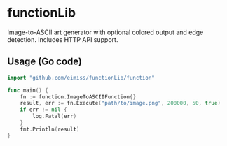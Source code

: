 # functionLib

Image-to-ASCII art generator with optional colored output and edge detection. Includes HTTP API support.

## Usage (Go code)

```go
import "github.com/eimiss/functionLib/function"

func main() {
    fn := function.ImageToASCIIFunction{}
    result, err := fn.Execute("path/to/image.png", 200000, 50, true)
    if err != nil {
        log.Fatal(err)
    }
    fmt.Println(result)
}